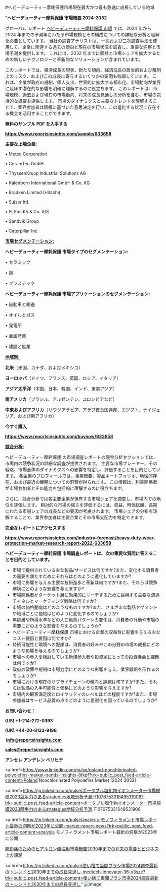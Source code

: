#ヘビーデューティー摩耗保護市場現在最大かつ最も急速に成長している地域

"<strong>ヘビーデューティー摩耗保護 市場概要 2024-2032</strong>

グローバル レポート <a href=https://www.reportsinsights.com/sample/633658>ヘビーデューティー摩耗保護 市場</a> では、2024 年から 2024 年までの予測年にわたる市場規模とその構成についての詳細な分析と理解を必要としています。 当社の調査アナリストは、一次および二次調査手法を使用して、企業に関連する過去の傾向と現在の市場状況を調査し、重要な洞察と市場予測を提供します。 これには、2032 年までに収益と市場シェアを拡大​​するための新しいテクノロジーと革新的なソリューションが含まれています。

このレポートでは、経済成長の現状、新たな傾向、経済成長の政治的および規制上のリスク、およびこの成長に寄与するいくつかの要因も強調しています。 これは、企業が政府の規制、個人支出、世界的に拡大する都市化、市場動向が業界に及ぼす潜在的な影響を明確に理解するのに役立ちます。 このレポートは、市場規模、過去および現在の市場動向、将来の成長見通しの分析を含む、市場の包括的な概要を提供します。 市場のダイナミクスと主要なトレンドを理解することで、業界参加者は情報に基づいた意思決定を行い、この進化する状況に存在する機会を活用することができます。

<strong><b>無料のサンプル PDF を入手する</b></strong>

<a href=https://www.reportsinsights.com/sample/633658><strong><u>https://www.reportsinsights.com/sample/633658</u></strong></a>

<strong>主要な上場企業:</strong>

• Metso Corporation

• CeramTec GmbH

• ThyssenKrupp Industrial Solutions AG

• Kalenborn International GmbH & Co. KG

• Bradken Limited (Hitachi)

• Sulzer ltd.

• FLSmidth & Co. A/S

• Sandvik Group

• Caterpillar Inc.

<strong><u>市場セグメンテーション</u></strong><strong><u>:</u></strong>

<strong>ヘビーデューティー摩耗保護 市場タイプのセグメンテーション:</strong>

• セラミック

• 鋼

• プラスチック

<strong>ヘビーデューティー摩耗保護 市場アプリケーションのセグメンテーション:</strong>

• 自動車と輸送

• オイルとガス

• 発電所

• 金属産業

• 建設と鉱業

<strong><u>地域別</u></strong><strong><u>:</u></strong>

<strong>北米</strong>（米国、カナダ、およびメキシコ）

<strong>ヨーロッパ</strong>（ドイツ、フランス、英国、ロシア、イタリア）

<strong>アジア太平洋</strong>（中国、日本、韓国、インド、東南アジア）

<strong>南アメリカ</strong>（ブラジル、アルゼンチン、コロンビアなど）

<strong>中東およびアフリカ</strong>（サウジアラビア、アラブ首長国連邦、エジプト、ナイジェリア、および南アフリカ）

<strong>今すぐ購入</strong>

<a href=https://www.reportsinsights.com/buynow/633658><strong><u>https://www.reportsinsights.com/buynow/633658</u></strong></a>

<strong><u>競合分析:</u></strong>

ヘビーデューティー摩耗保護 の市場調査レポートの競合分析セクションでは、市場内の競争状況の詳細な調査が提供されます。 主要な市場プレーヤー、その戦略、市場全体のダイナミクスへの影響を特定し、評価することを目的としています。 各企業のプロフィールでは、事業概要、製品ポートフォリオ、地理的存在、および最近の展開についての洞察が得られます。 この情報は、利害関係者が市場参加者とその能力を包括的に理解するのに役立ちます。

さらに、競合分析では各主要企業が保有する市場シェアを調査し、市場内での地位を評価します。 相対的な市場の強さを評価するには、収益、時価総額、長期にわたる市場シェアの成長などの要因が考慮されます。 市場シェアの分布を理解することで、業界参加者は主要企業とその市場支配力を特定できます。

<strong>完全なレポートにアクセスする</strong>

<a href=https://www.reportsinsights.com/industry-forecast/heavy-duty-wear-protection-market-research-report-2022-633658><strong><u><b>https://www.reportsinsights.com/industry-forecast/heavy-duty-wear-protection-market-research-report-2022-633658</b></u></strong></a>

<strong><b>ヘビーデューティー摩耗保護 市場調査レポートは、次の重要な質問に答えることを目的としています。</b></strong>
<ul>
  <li>市場で提供されている主な製品/サービスは何ですか?また、変化する消費者の需要を満たすためにそれらはどのように進化していますか?</li>
  <li>市場に影響を与える主要な技術進歩と革新は何ですか?また、それらは競争環境にどのような影響を与えますか?</li>
  <li>市場関係者がターゲット層に効果的にリーチするために採用する主要な流通チャネルとマーケティング戦略は何ですか?</li>
  <li>市場の価格動向はどのようなものですか?また、さまざまな製品セグメントや地域ごとに価格はどのように変化するのでしょうか?</li>
  <li>年齢層や所得水準などの人口動態パターンの変化は、消費者の行動や市場の需要にどのような影響を与えるのでしょうか?</li>
  <li>ヘビーデューティー摩耗保護 市場における企業の収益性に影響を与える主なコスト要因と要因は何ですか?</li>
  <li>持続可能性と環境への配慮は、消費者の好みやこの分野の市場の成長にどのような影響を与えるのでしょうか?</li>
  <li>市場への参入を検討している新規参入者や投資家にとっての投資機会と課題は何ですか?</li>
  <li>政府の政策や規制は市場力学にどのような影響を与え、業界戦略を形作るのでしょうか?</li>
  <li>市場における現在のサプライチェーンの傾向と課題は何ですか?また、それらは製品の入手可能性と価格にどのような影響を与えますか?</li>
  <li>市場内の顧客満足度とロイヤリティのレベルはどの程度ですか?また、市場参加者はサービス品質の点でどのように差別化を図っているのでしょうか?</li>
</ul>
<strong>お問い合わせ：</strong>

<strong>(US) +1-214-272-0393</strong>

<strong>(UK) +44-20-8133-9198</strong>

<strong> </strong><a href=info@reportsinsights.com><strong><u>info@reportsinsights.com</u></strong></a>

<a href=sales@reportsinsights.com><strong><u>sales@reportsinsights.com</u></strong></a>

<strong>アンセレ アンデレン ベリヒテ</strong>

<a href=https://www.linkedin.com/pulse/poland-nonchlorinated-polyolefins-market-trends-insights-8fkpf?trk=public_post_feed-article-content>Poland Nonchlorinated Polyolefins Market [2024 2032]</a>

<a href=https://jp.linkedin.com/pulse/ポータブル塩化物イオンメーター市場規模2023競争力のあるstrategies地域分析予測-7107675331649531906?trk=public_post_feed-article-content>ポータブル塩化物イオンメーター市場規模2023競争力のあるstrategies地域分析予測 7107675331649531906</a>

<a href=https://jp.linkedin.com/pulse/analysis-モノフィラメント市場レポート最新の洞察が2023年に公開-market-report-news?trk=public_post_feed-article-content>analysis モノフィラメント市場レポート最新の洞察が2023年に公開</a>

<a href=https://www.linkedin.com/pulse/関節痛のためのヒアルロン酸注射市場概要2030年までの将来の需要とビジネス上の課題-healthscope-news-245-8ti7f/>関節痛のためのヒアルロン酸注射市場概要2030年までの将来の需要とビジネス上の課題</a>

<a href=https://jp.linkedin.com/pulse/使い捨て歯間ブラシ市場2024調査最新のトレンドと2030年までの成長見通し-medtech-innovator-36-v3szc?trk=public_post_feed-article-content>使い捨て歯間ブラシ市場2024調査最新のトレンドと2030年までの成長見通し</a>"
![image](https://github.com/ahaan12367/RIMarket24/assets/158471582/630971ae-2389-459c-969e-55255c04dd41)
